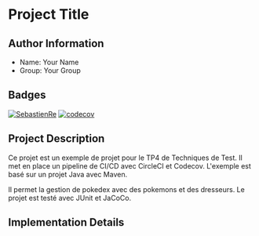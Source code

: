 # Project Title

## Author Information
- Name: Your Name
- Group: Your Group

## Badges
[![SebastienRe](https://circleci.com/gh/SebastienRe/ceri-m1-techniques-de-test.svg?style=svg)](https://app.circleci.com/pipelines/github/SebastienRe/ceri-m1-techniques-de-test/18/workflows/de7886da-ffac-4397-bf6d-e9cfb851c925/jobs/20)
[![codecov](https://codecov.io/gh/SebastienRe/ceri-m1-techniques-de-test/branch/master/graph/badge.svg)](https://codecov.io/gh/SebastienRe/ceri-m1-techniques-de-test)


## Project Description
Ce projet est un exemple de projet pour le TP4 de Techniques de Test. 
Il met en place un pipeline de CI/CD avec CircleCI et Codecov.
L'exemple est basé sur un projet Java avec Maven.

Il permet la gestion de pokedex avec des pokemons et des dresseurs.
Le projet est testé avec JUnit et JaCoCo.

## Implementation Details
